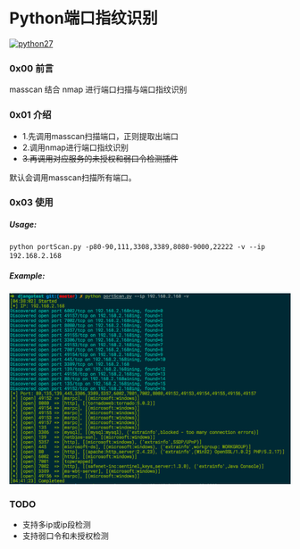 # Python端口指纹识别   
[![python27](https://img.shields.io/badge/python-2.7.10-brightgreen.svg?style=plastic)](https://www.python.org/)   

### 0x00 前言
masscan 结合 nmap 进行端口扫描与端口指纹识别

### 0x01 介绍
* 1.先调用masscan扫描端口，正则提取出端口   
* 2.调用nmap进行端口指纹识别   
* ~~3.再调用对应服务的未授权和弱口令检测插件~~   

默认会调用masscan扫描所有端口。    


### 0x03 使用     
##### Usage:   
```
python portScan.py -p80-90,111,3308,3389,8080-9000,22222 -v --ip 192.168.2.168
```
##### Example:   
![example](result.png)   


### TODO
* 支持多ip或ip段检测
* 支持弱口令和未授权检测